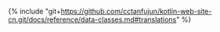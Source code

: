 {% include "git+https://github.com/cctanfujun/kotlin-web-site-cn.git/docs/reference/data-classes.md#translations" %}
